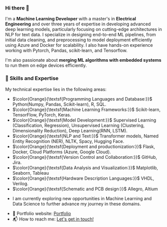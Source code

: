 ### Hi there 👋

I'm a **Machine Learning Developer** with a master's in **Electrical Engineering** and over three years of expertise in developing advanced deep learning models, particularly focusing on cutting-edge architectures in NLP for text data. I specialize in designing end-to-end ML pipelines, from initial data cleaning, and preprocessing to model deployment efficiently using Azure and Docker for scalability. I also have hands-on experience working with Pytorch, Pandas, scikit-learn, and Tensorflow.

I'm also passionate about **merging ML algorithms with embedded systems** to run them on edge devices efficiently. 

### :wrench: Skills and Expertise 

My technical expertise lies in the following areas:

* $\color{Orange}{\textsf{Programming Languages and Database:}}$ Python(Numpy, Pandas, Scikit-learn), R, SQL.
* $\color{Orange}{\textsf{Machine Learning Frameworks:}}$ Scikit-learn, TensorFlow, PyTorch, Keras.
* $\color{Orange}{\textsf{Model Development:}}$ Supervised Learning (Classification, Regression), Unsupervised Learning (Clustering, Dimensionality Reduction), Deep Learning(RNN, LSTM).
* $\color{Orange}{\textsf{NLP and Text:}}$ Transformer models, Named Entity Recognition (NER), NLTK, Spacy, Hugging Face.
* $\color{Orange}{\textsf{Deployment and productionization:}}$ Flask, Docker, Cloud Platforms (Azure, Google Cloud).
* $\color{Orange}{\textsf{Version Control and Collaboration:}}$ GitHub, Jira.
* $\color{Orange}{\textsf{Data Analysis and Visualization:}}$ Matplotlib, Seaborn, Tableau
* $\color{Orange}{\textsf{Hardware Description Languages:}}$ VHDL, Verilog.
* $\color{Orange}{\textsf{Schematic and PCB design:}}$ Allegro, Altium

<!-- 🔭 A summary of the work I've done so far

* During my professional journey as a Machine Learning Developer at Done Co, I successfully fine-tuned a cutting-edge transformer model (Bert) for intent detection and slot-filling tasks in NLP with more than 90% accuracy for a virtual voice assistant, collaborating with ML engineers to deploy the model into production. In this position, I also gained valuable experience working in an agile environment and developed skills in cross-team collaboration.

* During my master's in the field of electrical engineering with a focus on neural networks, work on optimizing a CNN model architecture(LeNet) specifically improving its overall performance while implementing on Xilinx FPGAs. My main objectives were to speed up inference time using advanced acceleration methods such as applying approximate multipliers and quantization within convolution layers. I've successfully implemented these techniques into the CNN model and achieved a 50% reduction in runtime

* As an electrical intern at Madar Tarah Co, I gained practical experience in both soft and hard skills at an industrial level. I actively contributed to the design of industrial boards with high-performance processors, while also supporting the verification of component symbols and footprints to ensure alignment with reference designs, utilizing Altium. -->

* I am currently exploring new opportunities in Machine Learning and Data Science to further advance my journey in these domains.

- 🎯 Portfolio website: [Portfolio](https://parisaamahdavi.github.io/)
- 📬 How to reach me: [Let's get in touch!](https://www.linkedin.com/in/parisa-akhavan-mahdavi/)
